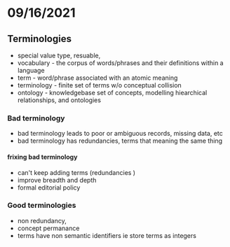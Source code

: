 # 09/16/2021 

## Terminologies 
- special value type, resuable, 
- vocabulary - the corpus of words/phrases and their definitions within a language
- term - word/phrase associated with an atomic meaning
- terminology - finite set of terms w/o conceptual collision
- ontology - knowledgebase set of concepts, modelling hiearchical relationships, and ontologies 

### Bad terminology
- bad terminology leads to poor or ambiguous records, missing data, etc 
- bad terminology has redundancies, terms that meaning the same thing 
#### frixing bad terminology 
- can't keep adding terms (redundancies )
- improve breadth and depth 
- formal editorial policy 

### Good terminologies
- non redundancy, 
- concept permanance 
- terms have non semantic identifiers ie store terms as integers

